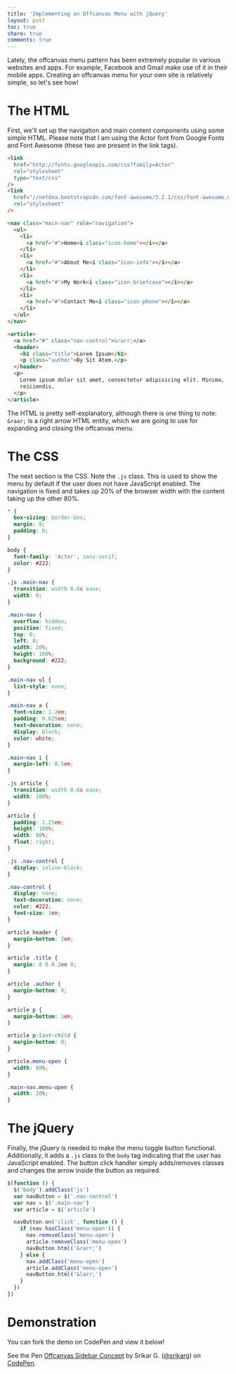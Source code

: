 ```yaml
---
title: 'Implementing an Offcanvas Menu with jQuery'
layout: post
toc: true
share: true
comments: true
---
```


Lately, the offcanvas menu pattern has been extremely popular in various
websites and apps. For example, Facebook and Gmail make use of it in their
mobile apps. Creating an offcanvas menu for your own site is relatively simple,
so let's see how!

# The HTML

First, we'll set up the navigation and main content components using some simple
HTML. Please note that I am using the Actor font from Google Fonts and Font
Awesome (these two are present in the link tags).

```html
<link
  href="http://fonts.googleapis.com/css?family=Actor"
  rel="stylesheet"
  type="text/css"
/>
<link
  href="//netdna.bootstrapcdn.com/font-awesome/3.2.1/css/font-awesome.min.css"
  rel="stylesheet"
/>

<nav class="main-nav" role="navigation">
  <ul>
    <li>
      <a href="#">Home<i class="icon-home"></i></a>
    </li>
    <li>
      <a href="#">About Me<i class="icon-info"></i></a>
    </li>
    <li>
      <a href="#">My Work<i class="icon-briefcase"></i></a>
    </li>
    <li>
      <a href="#">Contact Me<i class="icon-phone"></i></a>
    </li>
  </ul>
</nav>

<article>
  <a href="#" class="nav-control">&rarr;</a>
  <header>
    <h1 class="title">Lorem Ipsum</h1>
    <p class="author">By Sit Atem.</p>
  </header>
  <p>
    Lorem ipsum dolor sit amet, consectetur adipisicing elit. Minima,
    reiciendis.
  </p>
</article>
```

The HTML is pretty self-explanatory, although there is one thing to note:
`&raar;` is a right arrow HTML entity, which we are going to use for expanding
and closing the offcanvas menu.

# The CSS

The next section is the CSS. Note the `.js` class. This is used to show the menu
by default if the user does not have JavaScript enabled. The navigation is fixed
and takes up 20% of the browser width with the content taking up the other 80%.

```css
* {
  box-sizing: border-box;
  margin: 0;
  padding: 0;
}

body {
  font-family: 'Actor', sans-serif;
  color: #222;
}

.js .main-nav {
  transition: width 0.6s ease;
  width: 0;
}

.main-nav {
  overflow: hidden;
  position: fixed;
  top: 0;
  left: 0;
  width: 20%;
  height: 100%;
  background: #222;
}

.main-nav ul {
  list-style: none;
}

.main-nav a {
  font-size: 1.2em;
  padding: 0.625em;
  text-decoration: none;
  display: block;
  color: white;
}

.main-nav i {
  margin-left: 0.5em;
}

.js article {
  transition: width 0.6s ease;
  width: 100%;
}

article {
  padding: 1.25em;
  height: 100%;
  width: 80%;
  float: right;
}

.js .nav-control {
  display: inline-block;
}

.nav-control {
  display: none;
  text-decoration: none;
  color: #222;
  font-size: 3em;
}

article header {
  margin-bottom: 2em;
}

article .title {
  margin: 0 0 0.2em 0;
}

article .author {
  margin-bottom: 0;
}

article p {
  margin-bottom: 1em;
}

article p:last-child {
  margin-bottom: 0;
}

article.menu-open {
  width: 80%;
}

.main-nav.menu-open {
  width: 20%;
}
```

# The jQuery

Finally, the jQuery is needed to make the menu toggle button functional.
Additionally, it adds a `.js` class to the `body` tag indicating that the user
has JavaScript enabled. The button click handler simply adds/removes classes and
changes the arrow inside the button as required.

```javascript
$(function () {
  $('body').addClass('js')
  var navButton = $('.nav-control')
  var nav = $('.main-nav')
  var article = $('article')

  navButton.on('click', function () {
    if (nav.hasClass('menu-open')) {
      nav.removeClass('menu-open')
      article.removeClass('menu-open')
      navButton.html('&rarr;')
    } else {
      nav.addClass('menu-open')
      article.addClass('menu-open')
      navButton.html('&larr;')
    }
  })
})
```

# Demonstration

You can fork the demo on CodePen and view it below!

<div class="codepen-container">
    <p data-height="500" data-theme-id="132" data-slug-hash="xwpAv" data-default-tab="html,result" data-user="srikarg" data-embed-version="2" data-pen-title="Offcanvas Sidebar Concept" class="codepen">See the Pen <a href="https://codepen.io/srikarg/pen/xwpAv/">Offcanvas Sidebar Concept</a> by Srikar G. (<a href="https://codepen.io/srikarg">@srikarg</a>) on <a href="https://codepen.io">CodePen</a>.</p>
    <script async src="https://production-assets.codepen.io/assets/embed/ei.js"></script>
</div>
